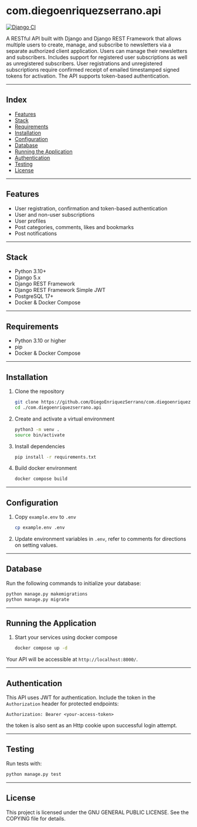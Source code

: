 # com.diegoenriquezserrano.api

[![Django CI](https://github.com/DiegoEnriquezSerrano/com.diegoenriquezserrano.api/actions/workflows/ci.yml/badge.svg)](https://github.com/DiegoEnriquezSerrano/com.diegoenriquezserrano.api/actions/workflows/ci.yml)

A RESTful API built with Django and Django REST Framework that allows multiple users to create, manage, and subscribe to newsletters via a separate authorized client application. Users can manage their newsletters and subscribers. Includes support for registered user subscriptions as well as unregistered subscribers. User registrations and unregistered subscriptions require confirmed receipt of emailed timestamped signed tokens for activation. The API supports token-based authentication.

---

## Index

- [Features](#features)
- [Stack](#tech-stack)
- [Requirements](#prerequisites)
- [Installation](#installation)
- [Configuration](#configuration)
- [Database](#database-migrations)
- [Running the Application](#running-the-application)
- [Authentication](#authentication)
- [Testing](#testing)
- [License](#license)

---

## Features

- User registration, confirmation and token-based authentication
- User and non-user subscriptions
- User profiles
- Post categories, comments, likes and bookmarks
- Post notifications

---

## Stack

- Python 3.10+
- Django 5.x
- Django REST Framework
- Django REST Framework Simple JWT
- PostgreSQL 17+
- Docker & Docker Compose

---

## Requirements

- Python 3.10 or higher
- pip
- Docker & Docker Compose

---

## Installation

1. Clone the repository

   ```bash
   git clone https://github.com/DiegoEnriquezSerrano/com.diegoenriquezserrano.api.git
   cd ./com.diegoenriquezserrano.api
   ```

2. Create and activate a virtual environment

   ```bash
   python3 -m venv .
   source bin/activate
   ```

3. Install dependencies

   ```bash
   pip install -r requirements.txt
   ```

4. Build docker environment
   ```bash
   docker compose build
   ```

---

## Configuration

1. Copy `example.env` to `.env`

   ```bash
   cp example.env .env
   ```

2. Update environment variables in `.env`, refer to comments for directions on setting values.

---

## Database

Run the following commands to initialize your database:

```bash
python manage.py makemigrations
python manage.py migrate
```

---

## Running the Application

1. Start your services using docker compose
   ```bash
   docker compose up -d
   ```

Your API will be accessible at `http://localhost:8000/`.

---

## Authentication

This API uses JWT for authentication. Include the token in the `Authorization` header for protected endpoints:

```text
Authorization: Bearer <your-access-token>
```

the token is also sent as an Http cookie upon successful login attempt.

---

## Testing

Run tests with:

```bash
python manage.py test
```

---

## License

This project is licensed under the GNU GENERAL PUBLIC LICENSE. See the COPYING file for details.
